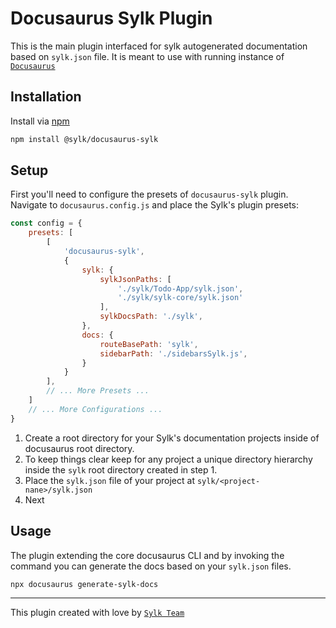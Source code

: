 # Docusaurus Sylk Plugin

This is the main plugin interfaced for sylk autogenerated documentation based on `sylk.json` file.
It is meant to use with running instance of [`Docusaurus`](https://docusaurus.io/)

## Installation

Install via [npm]()

```bash
npm install @sylk/docusaurus-sylk
```

## Setup

First you'll need to configure the presets of `docusaurus-sylk` plugin.
Navigate to `docusaurus.config.js` and place the Sylk's plugin presets:

```js
const config = {
    presets: [
        [
            'docusaurus-sylk',
            {
                sylk: {
                    sylkJsonPaths: [
                        './sylk/Todo-App/sylk.json',
                        './sylk/sylk-core/sylk.json'
                    ],
                    sylkDocsPath: './sylk',
                },
                docs: {
                    routeBasePath: 'sylk',
                    sidebarPath: './sidebarsSylk.js',
                }
            }
        ],
        // ... More Presets ...
    ]
    // ... More Configurations ...
}
```

1. Create a root directory for your Sylk's documentation projects inside of docusaurus root directory.
2. To keep things clear keep for any project a unique directory hierarchy inside the `sylk` root directory created in step 1.
3. Place the `sylk.json` file of your project at `sylk/<project-nane>/sylk.json`
4. Next 

## Usage

The plugin extending the core docusaurus CLI and by invoking the command you can generate the docs based on your `sylk.json` files.
```bash
npx docusaurus generate-sylk-docs
```

---
This plugin created with love by [`Sylk Team`](https://sylk.build/)
